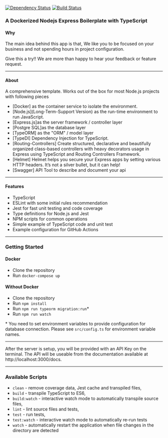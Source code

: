   [![Dependency Status](https://david-dm.org/Microsoft/TypeScript-Node-Starter.svg)](https://david-dm.org/Microsoft/TypeScript-Node-Starter) [![Build Status](https://travis-ci.org/Microsoft/TypeScript-Node-Starter.svg?branch=master)](https://travis-ci.org/Microsoft/TypeScript-Node-Starter)


### A Dockerized Nodejs Express Boilerplate with TypeScript

#### Why
The main idea behind this app is that, We like you to be focused on your business and not spending hours in project configuration. 

Give this a try!! We are more than happy to hear your feedback or feature request.

---

#### About

A comprehensive template. Works out of the box for most Node.js projects with following pieces 

- [Docker] as the container service to isolate the environment.
- [Node.js](Long-Term-Support Version) as the run-time environment to run JavaScript.
- [Express.js]as the server framework / controller layer
- [Postgre SQL]as the database layer
- [TypeORM] as the "ORM" / model layer
- [TypeDI] Dependency Injection for TypeScript.
- [Routing-Controllers] Create structured, declarative and beautifully organized class-based controllers with heavy decorators usage in Express using TypeScript and Routing Controllers Framework.
- [Helmet] Helmet helps you secure your Express apps by setting various HTTP headers. It’s not a silver bullet, but it can help!
- [Swagger] API Tool to describe and document your api

---

#### Features

+ TypeScript
+ ESLint with some initial rules recommendation
+ Jest for fast unit testing and code coverage
+ Type definitions for Node.js and Jest
+ NPM scripts for common operations
+ Simple example of TypeScript code and unit test
+ Example configuration for GitHub Actions

---

### Getting Started

#### Docker
- Clone the repository
- Run `docker-compose up`

#### Without Docker
- Clone the repository
- Run `npm install`
- Run `npm run typeorm migration:run`*
- Run `npm run watch`

\* You need to set environment variables to provide configuration for database connection. Please see `src/config.ts` for environment variable names.

---

After the server is setup, you will be provided with an API Key on the terminal.
The API will be useable from the documentation available at http://localhost:3000/docs.

---

### Available Scripts

+ `clean` - remove coverage data, Jest cache and transpiled files,
+ `build` - transpile TypeScript to ES6,
+ `build:watch` - interactive watch mode to automatically transpile source files,
+ `lint` - lint source files and tests,
+ `test` - run tests,
+ `test:watch` - interactive watch mode to automatically re-run tests
+ `watch` - automatically restart the application when file changes in the directory are detected
